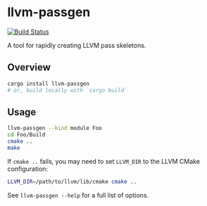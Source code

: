 llvm-passgen
============

[![Build Status](https://travis-ci.com/woodruffw/llvm-passgen.svg?branch=master)](https://travis-ci.com/woodruffw/llvm-passgen)

A tool for rapidly creating LLVM pass skeletons.

## Overview

```bash
cargo install llvm-passgen
# or, build locally with `cargo build`
```

## Usage

```bash
llvm-passgen --kind module Foo
cd Foo/Build
cmake ..
make
```

If `cmake ..` fails, you may need to set `LLVM_DIR` to the LLVM CMake configuration:

```bash
LLVM_DIR=/path/to/llvm/lib/cmake cmake ..
```

See `llvm-passgen --help` for a full list of options.
